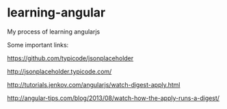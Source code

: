 # learning-angular
My process of learning angularjs


Some important links:


https://github.com/typicode/jsonplaceholder

http://jsonplaceholder.typicode.com/

http://tutorials.jenkov.com/angularjs/watch-digest-apply.html

http://angular-tips.com/blog/2013/08/watch-how-the-apply-runs-a-digest/